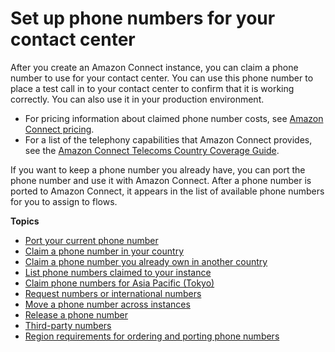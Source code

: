 # Set up phone numbers for your contact center<a name="contact-center-phone-number"></a>

After you create an Amazon Connect instance, you can claim a phone number to use for your contact center\. You can use this phone number to place a test call in to your contact center to confirm that it is working correctly\. You can also use it in your production environment\.
+ For pricing information about claimed phone number costs, see [Amazon Connect pricing](http://aws.amazon.com/connect/pricing/)\. 
+ For a list of the telephony capabilities that Amazon Connect provides, see the [Amazon Connect Telecoms Country Coverage Guide](https://d1v2gagwb6hfe1.cloudfront.net/Amazon_Connect_Telecoms_Coverage.pdf)\. 

If you want to keep a phone number you already have, you can port the phone number and use it with Amazon Connect\. After a phone number is ported to Amazon Connect, it appears in the list of available phone numbers for you to assign to flows\.

**Topics**
+ [Port your current phone number](port-phone-number.md)
+ [Claim a phone number in your country](claim-phone-number.md)
+ [Claim a phone number you already own in another country](another-country.md)
+ [List phone numbers claimed to your instance](list-claimed-phone-numbers.md)
+ [Claim phone numbers for Asia Pacific \(Tokyo\)](connect-tokyo-region.md)
+ [Request numbers or international numbers](number-request.md)
+ [Move a phone number across instances](move-phone-number-across-instances.md)
+ [Release a phone number](release-phone-number.md)
+ [Third\-party numbers](third-party-numbers.md)
+ [Region requirements for ordering and porting phone numbers](phone-number-requirements.md)
